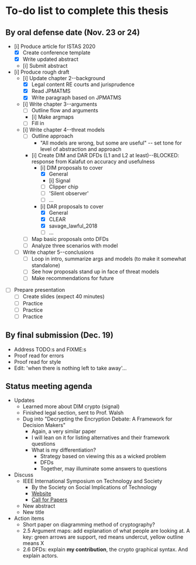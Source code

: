 # To-do list to complete this thesis

## By oral defense date (Nov. 23 or 24)

- [i] Produce article for ISTAS 2020
  - [x] Create conference template
  - [x] Write updated abstract
  - [i] Submit abstract
- [i] Produce rough draft
  - [i] Update chapter 2--background
    - [x] Legal content RE courts and jurisprudence
    - [x] Read JPMATMS
    - [x] Write paragraph based on JPMATMS
  - [i] Write chapter 3--arguments
    - [ ] Outline flow and arguments
    - [i] Make argmaps
    - [ ] Fill in
  - [i] Write chapter 4--threat models
    - [ ] Outline approach
      - "All models are wrong, but some are useful" -- set tone for level of abstraction and approach
    - [i] Create DIM and DAR DFDs (L1 and L2 at least)--BLOCKED: response from Kalafut on accuracy and usefulness
      - [i] DIM proposals to cover
        - [x] General
        - [i] Signal
        - [ ] Clipper chip
        - [ ] 'Silent observer'
        - [ ] ...
      - [i] DAR proposals to cover
        - [x] General
        - [x] CLEAR
        - [x] savage_lawful_2018
        - [ ] ...
    - [ ] Map basic proposals onto DFDs
    - [ ] Analyze three scenarios with model
  - [ ] Write chapter 5--conclusions
    - [ ] Loop in intro, summarize args and models (to make it somewhat standalone)
    - [ ] See how proposals stand up in face of threat models
    - [ ] Make recommendations for future
- [ ] Prepare presentation
  - [ ] Create slides (expect 40 minutes)
  - [ ] Practice
  - [ ] Practice
  - [ ] Practice

## By final submission (Dec. 19)

- Address TODO:s and FIXME:s
- Proof read for errors
- Proof read for style
- Edit: 'when there is nothing left to take away'...

## Status meeting agenda

- Updates
  - Learned more about DIM crypto (signal)
  - Finished legal section, sent to Prof. Walsh
  - Dug into "Decrypting the Encryption Debate: A Framework for Decision Makers"
    - Again, a very similar paper
    - I will lean on it for listing alternatives and their framework questions
    - What is my differentiation?
      - Strategy based on viewing this as a wicked problem
      - DFDs
      - Together, may illuminate some answers to questions
- Discuss
  - IEEE International Symposium on Technology and Society
    - By the Society on Social Implications of Technology
    - [Website](https://attend.ieee.org/istas-2020/)
    - [Call for Papers](https://attend.ieee.org/istas-2020/authors/)
  - New abstract
  - New title
- Action items
  - Short paper on diagramming method of cryptography?
  - 2.5 Argument maps: add explanation of what people are looking at. A key: green arrows are support, red means undercut,
      yellow outline means X
  - 2.6 DFDs: explain **my contribution**, the crypto graphical syntax. And explain actors.
